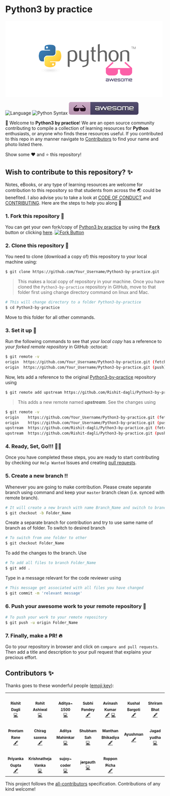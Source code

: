 # Python3 by practice

![](images/Python-by-practice.png)

![Language](https://img.shields.io/badge/language-Python-green.svg)
![Python Syntax](https://github.com/Rishit-dagli/Python3-by-practice/workflows/Python%20Syntax/badge.svg)
![Awesome badge](images/awesome.svg)

:wave: Welcome to **Python3 by practice**! We are an open source community contributing to compile a collection of learning resources
for **Python** enthusiasts, or anyone who finds these resources useful. If you contributed to this repo in any manner 
navigate to [Contributors](https://github.com/Rishit-dagli/Python3-by-practice#contributors-) to find your name and photo listed there.

Show some :heart: and :star: this repository!

## Wish to contribute to this repository? :sparkles:
Notes, eBooks, or any type of learning resources are welcome for contribution to this repository so that students from across the :earth_asia: could be benefited. I also advise you to take a look at [CODE OF CONDUCT](https://github.com/Rishit-dagli/Python3-by-practice/blob/master/CODE_OF_CONDUCT.md) and [CONTRIBUTING](https://github.com/Rishit-dagli/Python3-by-practice/blob/master/CONTRIBUTING.md). Here are the steps to help you along :scroll:

### 1. Fork this repository :fork_and_knife:
You can get your own fork/copy of [Python3 by practice](https://github.com/Rishit-dagli/Python3-by-practice) by using the <a href="https://github.com/Rishit-dagli/Python3-by-practice/new/master?readme=1#fork-destination-box"><kbd><b>Fork</b></kbd></a> button or clicking [here](https://github.com/Rishit-dagli/Python3-by-practice/new/master?readme=1#fork-destination-box).
 [![Fork Button](https://help.github.com/assets/images/help/repository/fork_button.jpg)](https://github.com/CoderJolly/IPU-Engineering-Notes)
 
 
### 2. Clone this repository :busts_in_silhouette:
You need to clone (download a copy of) this repository to your local machine using:
```sh
$ git clone https://github.com/Your_Username/Python3-by-practice.git
```
> This makes a local copy of repository in your machine.
Once you have cloned the `Python3-by-practice` repository in GitHub, move to that folder first using change directory command on linux and Mac.
```sh
# This will change directory to a folder Python3-by-practice
$ cd Python3-by-practice
```
Move to this folder for all other commands.

### 3. Set it up :wrench:
Run the following commands to see that *your local copy* has a reference to *your forked remote repository* in GitHub :octocat:
```sh
$ git remote -v
origin  https://github.com/Your_Username/Python3-by-practice.git (fetch)
origin  https://github.com/Your_Username/Python3-by-practice.git (push)
```
Now, lets add a reference to the original [Python3-by-practice](https://github.com/Rishit-dagli/Python3-by-practice) repository using
```sh
$ git remote add upstream https://github.com/Rishit-dagli/Python3-by-practice.git
```
> This adds a new remote named ***upstream***.
See the changes using
```sh
$ git remote -v
origin    https://github.com/Your_Username/Python3-by-practice.git (fetch)
origin    https://github.com/Your_Username/Python3-by-practice.git (push)
upstream  https://github.com/Rishit-dagli/Python3-by-practice.git (fetch)
upstream  https://github.com/Rishit-dagli/Python3-by-practice.git (push)
```

### 4. Ready, Set, Go!!! :turtle::rabbit2:
Once you have completed these steps, you are ready to start contributing by checking our `Help Wanted` Issues and creating [pull requests](https://github.com/Rishit-dagli/Python3-by-practice.git/pulls).

### 5. Create a new branch :bangbang:
Whenever you are going to make contribution. Please create separate branch using command and keep your `master` branch clean (i.e. synced with remote branch).
```sh
# It will create a new branch with name Branch_Name and switch to branch Folder_Name
$ git checkout -b Folder_Name
```
Create a separate branch for contribution and try to use same name of branch as of folder.
To switch to desired branch
```sh
# To switch from one folder to other
$ git checkout Folder_Name
```
To add the changes to the branch. Use
```sh
# To add all files to branch Folder_Name
$ git add .
```
Type in a message relevant for the code reviewer using
```sh
# This message get associated with all files you have changed
$ git commit -m 'relevant message'
```
### 6. Push your awesome work to your remote repository :rocket:
```sh
# To push your work to your remote repository
$ git push -u origin Folder_Name
```
### 7. Finally, make a PR! :fire:
Go to your repository in browser and click on `compare and pull requests`.
Then add a title and description to your pull request that explains your precious effort.

## Contributors ✨

Thanks goes to these wonderful people ([emoji key](https://allcontributors.org/docs/en/emoji-key)):

<!-- ALL-CONTRIBUTORS-LIST:START - Do not remove or modify this section -->
<!-- prettier-ignore-start -->
<!-- markdownlint-disable -->
<table>
  <tr>
    <td align="center"><a href="https://www.rishit.tech"><img src="https://avatars0.githubusercontent.com/u/39672672?v=4" width="100px;" alt=""/><br /><sub><b>Rishit Dagli</b></sub></a><br /><a href="https://github.com/Rishit-dagli/Python3-by-practice/commits?author=Rishit-dagli" title="Code">💻</a></td>
    <td align="center"><a href="https://rashiwal.me/"><img src="https://avatars3.githubusercontent.com/u/31043830?s=460&u=c1c0b00e4e2d21157946cd0b7907d2fb72686fa7&v=4" width="100px;" alt=""/><br /><sub><b>Rohit Ashiwal</b></sub></a><br /><a href="https://github.com/Rishit-dagli/Python3-by-practice/commits?author=r1walz" title="Code">💻</a></td>
    <td align="center"><a href="https://github.com/Aditya-1500"><img src="https://avatars1.githubusercontent.com/u/55556609?v=4" width="100px;" alt=""/><br /><sub><b>Aditya-1500</b></sub></a><br /><a href="https://github.com/Rishit-dagli/Python3-by-practice/commits?author=Aditya-1500" title="Code">💻</a></td>
    <td align="center"><a href="https://github.com/subhipandey"><img src="https://avatars2.githubusercontent.com/u/33100167?v=4" width="100px;" alt=""/><br /><sub><b>Subhi Pandey</b></sub></a><br /><a href="#content-subhipandey" title="Content">🖋</a></td>
    <td align="center"><a href="https://www.linkedin.com/in/avinkumar"><img src="https://avatars0.githubusercontent.com/u/41837574?v=4" width="100px;" alt=""/><br /><sub><b>Avinash Kumar</b></sub></a><br /><a href="#content-Avinashshah099" title="Content">🖋</a> <a href="https://github.com/Rishit-dagli/Python3-by-practice/commits?author=Avinashshah099" title="Code">💻</a></td>
    <td align="center"><a href="https://github.com/kushalbargoti"><img src="https://avatars1.githubusercontent.com/u/72150514?v=4" width="100px;" alt=""/><br /><sub><b>Kushal Bargoti</b></sub></a><br /><a href="#content-kushalbargoti" title="Content">🖋</a></td>
    <td align="center"><a href="https://github.com/artorias111"><img src="https://avatars2.githubusercontent.com/u/48955393?v=4" width="100px;" alt=""/><br /><sub><b>Shriram Bhat</b></sub></a><br /><a href="#content-artorias111" title="Content">🖋</a></td>
  </tr>
  <tr>
    <td align="center"><a href="https://www.instagram.com/mr_codeaholic/"><img src="https://avatars0.githubusercontent.com/u/30361120?v=4" width="100px;" alt=""/><br /><sub><b>Preetam Rane</b></sub></a><br /><a href="#content-Preetam2114" title="Content">🖋</a></td>
    <td align="center"><a href="https://github.com/ChiragSaxena5437"><img src="https://avatars0.githubusercontent.com/u/64087682?v=4" width="100px;" alt=""/><br /><sub><b>Chirag saxena</b></sub></a><br /><a href="#content-ChiragSaxena5437" title="Content">🖋</a></td>
    <td align="center"><a href="https://github.com/aditya9110"><img src="https://avatars2.githubusercontent.com/u/40512329?v=4" width="100px;" alt=""/><br /><sub><b>Aditya Mahimkar</b></sub></a><br /><a href="https://github.com/Rishit-dagli/Python3-by-practice/commits?author=aditya9110" title="Code">💻</a></td>
    <td align="center"><a href="https://www.linkedin.com/in/shubham-sah/"><img src="https://avatars1.githubusercontent.com/u/42349247?v=4" width="100px;" alt=""/><br /><sub><b>Shubham Sah</b></sub></a><br /><a href="https://github.com/Rishit-dagli/Python3-by-practice/commits?author=shubhamsah" title="Code">💻</a></td>
    <td align="center"><a href="https://github.com/manthan89-py"><img src="https://avatars0.githubusercontent.com/u/61309101?v=4" width="100px;" alt=""/><br /><sub><b>Manthan Bhikadiya</b></sub></a><br /><a href="#content-manthan89-py" title="Content">🖋</a></td>
    <td align="center"><a href="https://github.com/chetak123"><img src="https://avatars1.githubusercontent.com/u/53306550?v=4" width="100px;" alt=""/><br /><sub><b>Ayushman</b></sub></a><br /><a href="#content-chetak123" title="Content">🖋</a></td>
    <td align="center"><a href="http://jagadyudha.github.io"><img src="https://avatars2.githubusercontent.com/u/41937681?v=4" width="100px;" alt=""/><br /><sub><b>Jagad yudha</b></sub></a><br /><a href="https://github.com/Rishit-dagli/Python3-by-practice/commits?author=jagadyudha" title="Code">💻</a></td>
  </tr>
  <tr>
    <td align="center"><a href="https://github.com/gpriya32"><img src="https://avatars3.githubusercontent.com/u/43782307?v=4" width="100px;" alt=""/><br /><sub><b>Priyanka Gupta</b></sub></a><br /><a href="#content-gpriya32" title="Content">🖋</a></td>
    <td align="center"><a href="https://theja-vanka.github.io/"><img src="https://avatars0.githubusercontent.com/u/22734103?v=4" width="100px;" alt=""/><br /><sub><b>Krishnatheja Vanka</b></sub></a><br /><a href="https://github.com/Rishit-dagli/Python3-by-practice/commits?author=theja-vanka" title="Code">💻</a></td>
    <td align="center"><a href="https://github.com/sujoy-coder"><img src="https://avatars1.githubusercontent.com/u/65298629?v=4" width="100px;" alt=""/><br /><sub><b>sujoy-coder</b></sub></a><br /><a href="https://github.com/Rishit-dagli/Python3-by-practice/commits?author=sujoy-coder" title="Code">💻</a></td>
    <td align="center"><a href="https://jeremie-gauthier.github.io/"><img src="https://avatars0.githubusercontent.com/u/28305181?v=4" width="100px;" alt=""/><br /><sub><b>jergauth</b></sub></a><br /><a href="https://github.com/Rishit-dagli/Python3-by-practice/commits?author=jeremie-gauthier" title="Code">💻</a></td>
    <td align="center"><a href="https://github.com/cocobaco"><img src="https://avatars3.githubusercontent.com/u/7248405?v=4" width="100px;" alt=""/><br /><sub><b>Roppon Picha</b></sub></a><br /><a href="#content-cocobaco" title="Content">🖋</a></td>
  </tr>
</table>

<!-- markdownlint-enable -->
<!-- prettier-ignore-end -->
<!-- ALL-CONTRIBUTORS-LIST:END -->

This project follows the [all-contributors](https://github.com/all-contributors/all-contributors) specification. Contributions of any kind welcome!
